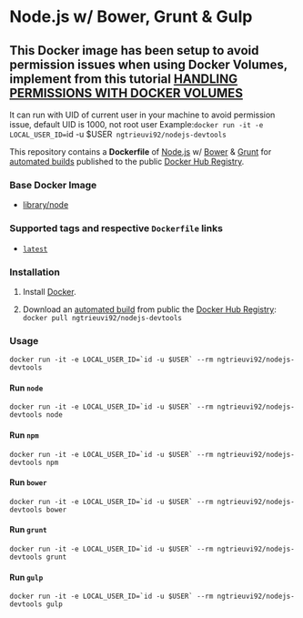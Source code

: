 # Node.js w/ Bower, Grunt & Gulp
## This Docker image has been setup to avoid permission issues when using Docker Volumes, implement from this tutorial [HANDLING PERMISSIONS WITH DOCKER VOLUMES](https://denibertovic.com/posts/handling-permissions-with-docker-volumes/)

It can run with UID of current user in your machine to avoid permission issue, default UID is 1000, not root user
Example:`docker run -it -e LOCAL_USER_ID=`id -u $USER` ngtrieuvi92/nodejs-devtools`

This repository contains a **Dockerfile** of [Node.js](http://nodejs.org/) w/ [Bower](http://bower.io/) & [Grunt](http://gruntjs.com/) for [automated builds](https://hub.docker.com/r/ngtrieuvi92/nodejs-devtools/) published to the public [Docker Hub Registry](https://hub.docker.com/).

### Base Docker Image

* [library/node](https://hub.docker.com/r/library/node/)

### Supported tags and respective `Dockerfile` links
* [`latest`](https://github.com/ngtrieuvi92/nodejs-devtools/blob/master/Dockerfile)

### Installation

1. Install [Docker](https://www.docker.com/).

2. Download an [automated build](https://github.com/ngtrieuvi92/nodejs-devtools) from public the [Docker Hub Registry](https://hub.docker.com/): `docker pull ngtrieuvi92/nodejs-devtools`

### Usage

    docker run -it -e LOCAL_USER_ID=`id -u $USER` --rm ngtrieuvi92/nodejs-devtools

#### Run `node`

    docker run -it -e LOCAL_USER_ID=`id -u $USER` --rm ngtrieuvi92/nodejs-devtools node

#### Run `npm`

    docker run -it -e LOCAL_USER_ID=`id -u $USER` --rm ngtrieuvi92/nodejs-devtools npm

#### Run `bower`

    docker run -it -e LOCAL_USER_ID=`id -u $USER` --rm ngtrieuvi92/nodejs-devtools bower

#### Run `grunt`

    docker run -it -e LOCAL_USER_ID=`id -u $USER` --rm ngtrieuvi92/nodejs-devtools grunt

#### Run `gulp`

    docker run -it -e LOCAL_USER_ID=`id -u $USER` --rm ngtrieuvi92/nodejs-devtools gulp
